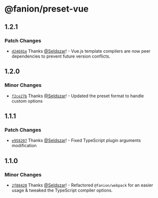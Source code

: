 # @fanion/preset-vue

## 1.2.1

### Patch Changes

- [`d24691e`](https://github.com/Seldszar/fanion/commit/d24691ec35a2cd34fdd51694d749e32481ecb41a) Thanks [@Seldszar](https://github.com/Seldszar)! - Vue.js template compilers are now peer dependencies to prevent future version conflicts.

## 1.2.0

### Minor Changes

- [`f2ce27b`](https://github.com/Seldszar/fanion/commit/f2ce27bf8750657cf7225df7e1513e7255d52a1e) Thanks [@Seldszar](https://github.com/Seldszar)! - Updated the preset format to handle custom options

## 1.1.1

### Patch Changes

- [`e958207`](https://github.com/Seldszar/fanion/commit/e9582074590773254a8466c37d83f08e69fd3af4) Thanks [@Seldszar](https://github.com/Seldszar)! - Fixed TypeScript plugin arguments modification

## 1.1.0

### Minor Changes

- [`2f88420`](https://github.com/Seldszar/fanion/commit/2f8842086b344dae906c6521462354d5b4073470) Thanks [@Seldszar](https://github.com/Seldszar)! - Refactored `@fanion/webpack` for an easier usage & tweaked the TypeScript compiler options.
